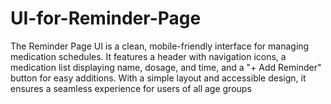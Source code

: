 # UI-for-Reminder-Page
The Reminder Page UI is a clean, mobile-friendly interface for managing medication schedules. It features a header with navigation icons, a medication list displaying name, dosage, and time, and a "+ Add Reminder" button for easy additions. With a simple layout and accessible design, it ensures a seamless experience for users of all age groups

